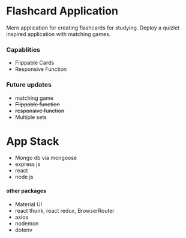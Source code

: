 # Flashcard Application

Mern application for creating flashcards for studying.
Deploy a quizlet inspired application with matching games.

### Capablities

- Flippable Cards
- Responsive Function

### Future updates

- matching game
- ~~Flippable function~~
- ~~responsive function~~
- Multiple sets

# App Stack

- Mongo db via mongoose
- express js
- react
- node js

#### other packages

- Material UI
- react thunk, react redux, BrowserRouter
- axios
- nodemon
- dotenv
